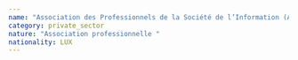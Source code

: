 ```yaml
---
name: "Association des Professionnels de la Société de l’Information (APSI)"
category: private_sector
nature: "Association professionnelle "
nationality: LUX
---
```

    